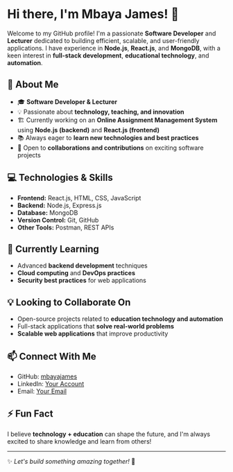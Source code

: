 # Hi there, I'm Mbaya James! 👋

Welcome to my GitHub profile! I'm a passionate **Software Developer** and **Lecturer** dedicated to building efficient, scalable, and user-friendly applications. I have experience in **Node.js**, **React.js**, and **MongoDB**, with a keen interest in **full-stack development**, **educational technology**, and **automation**.

## 🚀 About Me
- 🎓 **Software Developer & Lecturer**
- 💡 Passionate about **technology, teaching, and innovation**
- 🏗️ Currently working on an **Online Assignment Management System** using **Node.js (backend)** and **React.js (frontend)**
- 📚 Always eager to **learn new technologies and best practices**
- 🤝 Open to **collaborations and contributions** on exciting software projects

## 💻 Technologies & Skills
- **Frontend:** React.js, HTML, CSS, JavaScript
- **Backend:** Node.js, Express.js
- **Database:** MongoDB
- **Version Control:** Git, GitHub
- **Other Tools:** Postman, REST APIs

## 🌱 Currently Learning
- Advanced **backend development** techniques
- **Cloud computing** and **DevOps practices**
- **Security best practices** for web applications

## 💡 Looking to Collaborate On
- Open-source projects related to **education technology and automation**
- Full-stack applications that **solve real-world problems**
- **Scalable web applications** that improve productivity

## 📫 Connect With Me
- GitHub: [mbayajames](https://github.com/mbayajames)
- LinkedIn: [Your Account](https://www.linkedin.com/in/james-muthiora-89915a271/)
- Email: [Your Email](muthiorajames39@gmail.com)

## ⚡ Fun Fact
I believe **technology + education** can shape the future, and I'm always excited to share knowledge and learn from others!

---
✨ _Let's build something amazing together!_ 🚀

